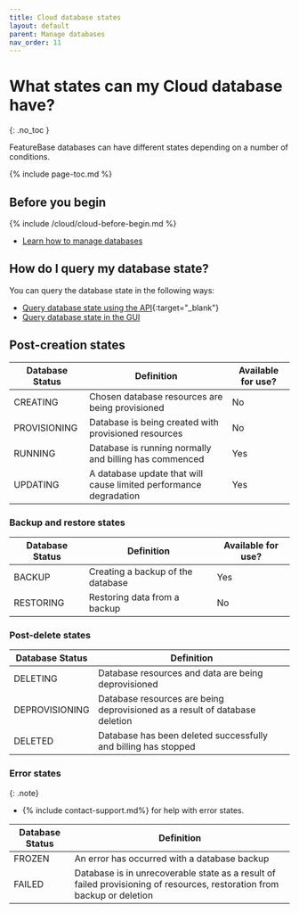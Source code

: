 ```yaml
---
title: Cloud database states
layout: default
parent: Manage databases
nav_order: 11
---
```


# What states can my Cloud database have?
{: .no_toc }

FeatureBase databases can have different states depending on a number of conditions.

{% include page-toc.md %}

## Before you begin

{% include /cloud/cloud-before-begin.md %}
* [Learn how to manage databases](/docs/cloud/cloud-databases/cloud-db-manage)

## How do I query my database state?

You can query the database state in the following ways:

* [Query database state using the API](https://api-docs-featurebase-cloud.redoc.ly/latest#operation/getDatabase){:target="_blank"}
* [Query database state in the GUI](/docs/cloud/cloud-databases/cloud-db-details)

## Post-creation states

| Database Status | Definition | Available for use? |
|---|---|---|
| CREATING | Chosen database resources are being provisioned | No |
| PROVISIONING | Database is being created with provisioned resources | No |
| RUNNING | Database is running normally and billing has commenced | Yes |
| UPDATING | A database update that will cause limited performance degradation | Yes |

### Backup and restore states

| Database Status | Definition | Available for use? |
|---|---|---|
| BACKUP | Creating a backup of the database | Yes |
| RESTORING | Restoring data from a backup | No |

### Post-delete states

| Database Status | Definition |
|---|---|
| DELETING | Database resources and data are being deprovisioned |
| DEPROVISIONING | Database resources are being deprovisioned as a result of database deletion |
| DELETED | Database has been deleted successfully and billing has stopped |

### Error states

{: .note}
* {% include contact-support.md%} for help with error states.

| Database Status | Definition |
|---|---|
| FROZEN | An error has occurred with a database backup |
| FAILED | Database is in unrecoverable state as a result of failed provisioning of resources, restoration from backup or deletion |
